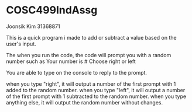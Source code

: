 # COSC499IndAssg
Joonsik Kim 31368871

This is a quick program i made to add or subtract a value based on the user's input.

The when you run the code, the code will prompt you with a random number such as
    Your number is #
    Choose right or left

You are able to type on the console to reply to the prompt.

when you type "right", it will output a number of the first prompt with 1 added to the random number.
when you type "left", it will output a number of the first prompt with 1 subtracted to the random number.
when you type anything else, it will output the random number without changes.